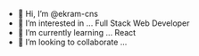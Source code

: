 - 👋 Hi, I’m @ekram-cns
- 👀 I’m interested in ... Full Stack Web Developer
- 🌱 I’m currently learning ... React
- 💞️ I’m looking to collaborate ...
